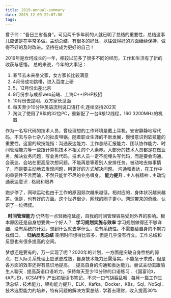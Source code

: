 ```yaml
---
title: 2019-annual-summary
date: 2019-12-09 22:07:00
tags:
---
```

曾子曰：“吾日三省吾身”。可见两千多年前的人就已明了总结的重要性，总结这事儿应该是在平常多做。主动总结，有很多的好处，以往做得好的方面继续保持，做得不好的及时改进。坚持在成为更好的自己！

2019年是坎坷成长的一年，相较以前多了很多不同的经历，工作和生活有了新的收获与感悟。
总的来说，今年的大事记：
1. 春节去未来岳父家，女方家长比较满意
1. 4月份成功跳槽，进入百度上研
1. 5，12月份出差北京
1. 9月份参与成都web前端、上海C++/PHP校招
1. 10月份去昆明，双方家长见面
1. 每天至少10分钟英语流利说口语打卡,连续坚持202天
1. 淘汰了使用了9年的32位PC，重新配了一台6核12线程，16G 3200MHz的机器


作为一名写代码的技术人员，曾经理想的工作环境是戴上耳机，安安静静地写代码，不去与杂七杂八的扯皮甩锅。随着职业生涯的不断发展，慢慢意识到软技能的重要性。这里的软技能指：沟通表达能力、工作总结汇报能力、团队协作能力、时间管理能力等一些跟计算机技术不相关的个人素养。大部分的技术人员都是在做业务，解决业务问题，写业务代码。技术人员一定不能埋头写代码，而是要会沟通、会表达、会站在更高层次想问题。不能再是等着别人安排任务，被动地去做事情了，而是要主动地去发现问题，用更好的方式解决问题。
沟通和表达，在工作中的重要性不言而喻，不然只能忙不尽的业务缠身。
**能力提升**
. 主人翁精神
. 主动沟通表达意识
. 格局和眼界

跑步停了，网球运动也由于工作的原因频次越来越低，相对应的，身体状况越来越差。但是，也有好的方面。这个世界很少，网球的圈子更小。网球带来的奇缘，认识了一位师叔。

. **时间管理能力**
仍然有一点轻微拖延症，自我的时间管理容易受到外界的影响。根本原因还是自身想要做一个好人？
. **学习规划实施与效率**
学习规划做得还不够详细，没有系统的计划。想到什么就去学什么，没有系统性。不需要给自身的不努力找借口。
. **归纳反思总结**
空闲时间想得比较多，但是几乎没有行文。工作总结和反思也有很多提高的空间。

梦想还是要有的，万一实现了呢？2020年的计划，一方面是突破自身性格的弱点，在人际关系处理上应该更成熟，自身技术能力还需落实。不能急于求成，但是各方面的效率还得有意识地提高。
. 提高自身的沟通和表达能力。尝试主动去跟陌生人聊天
. 提高英语口语听力。保持每天至少10分钟的口语练习
. 《国富论》，《APUE》，《CSAPP》产出初版读书笔记，不求一口气胡吞乱咽
. 每月一篇工作生活总结
. 技术能力，架构能力提升，ELK，Kafka，Docker，K8s，Sql，NoSql
. 技术选型能力的培养，特有问题的解决方案总结
. 学着去理财，收入提高30%

